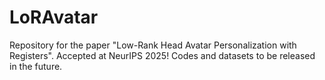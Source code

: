# LoRAvatar
Repository for the paper "Low-Rank Head Avatar Personalization with Registers". Accepted at NeurIPS 2025! Codes and datasets to be released in the future.

